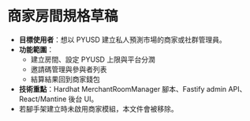 # 商家房間規格草稿

- **目標使用者**：想以 PYUSD 建立私人預測市場的商家或社群管理員。
- **功能範圍**：
  - 建立房間、設定 PYUSD 上限與平台分潤
  - 邀請碼管理與參與者列表
  - 結算結果回到商家錢包
- **技術重點**：Hardhat MerchantRoomManager 腳本、Fastify admin API、React/Mantine 後台 UI。
- 若腳手架建立時未啟用商家模組，本文件會被移除。
